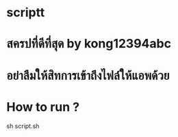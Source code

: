 # scriptt
# สครปที่ดีที่สุด by kong12394abc
# อย่าลืมให้สิทการเข้าถึงไฟล์ให้แอพด้วย
# How to run ?
sh script.sh

